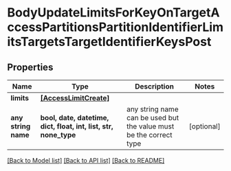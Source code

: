 # BodyUpdateLimitsForKeyOnTargetAccessPartitionsPartitionIdentifierLimitsTargetsTargetIdentifierKeysPost


## Properties
Name | Type | Description | Notes
------------ | ------------- | ------------- | -------------
**limits** | [**[AccessLimitCreate]**](AccessLimitCreate.md) |  | 
**any string name** | **bool, date, datetime, dict, float, int, list, str, none_type** | any string name can be used but the value must be the correct type | [optional]

[[Back to Model list]](../README.md#documentation-for-models) [[Back to API list]](../README.md#documentation-for-api-endpoints) [[Back to README]](../README.md)



